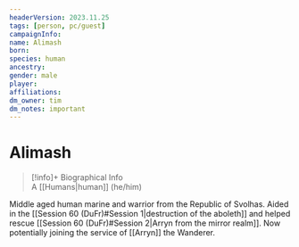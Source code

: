 ```yaml
---
headerVersion: 2023.11.25
tags: [person, pc/guest]
campaignInfo:
name: Alimash
born:
species: human
ancestry:
gender: male
player:
affiliations:
dm_owner: tim
dm_notes: important
---
```

# Alimash
>[!info]+ Biographical Info  
> A [[Humans|human]] (he/him)

Middle aged human marine and warrior from the Republic of Svolhas. Aided in the [[Session 60 (DuFr)#Session 1|destruction of the aboleth]] and helped rescue [[Session 60 (DuFr)#Session 2|Arryn from the mirror realm]]. Now potentially joining the service of [[Arryn]] the Wanderer.
